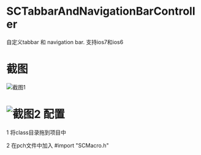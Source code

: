 SCTabbarAndNavigationBarController
==================================

自定义tabbar 和 navigation bar. 支持ios7和ios6


截图
==================================
![截图1](https://raw.github.com/justzt/SCTabbarAndNavigationBarController/master/a.png)

![截图2](https://raw.github.com/justzt/SCTabbarAndNavigationBarController/master/b.png)
配置
=================================

1 将class目录拖到项目中

2 在pch文件中加入 #import "SCMacro.h"

